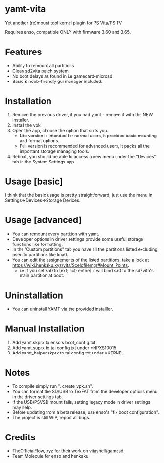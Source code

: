 # yamt-vita
Yet another (re)mount tool kernel plugin for PS Vita/PS TV

Requires enso, compatible ONLY with firmware 3.60 and 3.65.

# Features
 - Ability to remount all partitions
 - Clean sd2vita patch system
 - No boot delays as found in i.e gamecard-microsd
 - Basic & noob-friendly gui manager included.

# Installation
 1) Remove the previous driver, if you had yamt - remove it with the NEW installer.
 2) Install the vpk
 3) Open the app, choose the option that suits you.
	- Lite version is intended for normal users, it provides basic mounting and format options.
	- Full version is recommended for advanced users, it packs all the important storage managing tools.
 4) Reboot, you should be able to access a new menu under the "Devices" tab in the System Settings app.
 
# Usage [basic]
 I think that the basic usage is pretty straightforward, just use the menu in Settings->Devices->Storage Devices.
 
# Usage [advanced]
 - You can remount every partition with yamt.
 - Developer options in driver settings provide some useful storage functions like formatting.
 - In the 'Custom partitions" tab you have all the partitions listed excluding pseudo partitions like lma0.
 - You can edit the assignements of the listed partitions, take a look at https://wiki.henkaku.xyz/vita/SceIofilemgr#Mount_Points.
   - i.e if you set sa0 to [ext; act; entire] it will bind sa0 to the sd2vita's main partition at boot.
 
# Uninstallation
 - You can uninstall YAMT via the provided installler.

# Manual Installation
 1) Add yamt.skprx to enso's boot_config.txt
 2) Add yamt.suprx to tai config.txt under \*NPXS10015
 3) Add yamt_helper.skprx to tai config.txt under \*KERNEL
 
# Notes
 - To compile simply run ". create_vpk.sh".
 - You can format the SD/USB to TexFAT from the developer options menu in the driver settings tab.
 - If the USB/PSVSD mount fails, setting legacy mode in driver settings may help.
 - Before updating from a beta release, use enso's "fix boot configuration".
 - The project is still WIP, report all bugs.
  
# Credits
  - TheOfficialFlow, xyz for their work on vitashell/gamesd
  - Team Molecule for enso and henkaku

